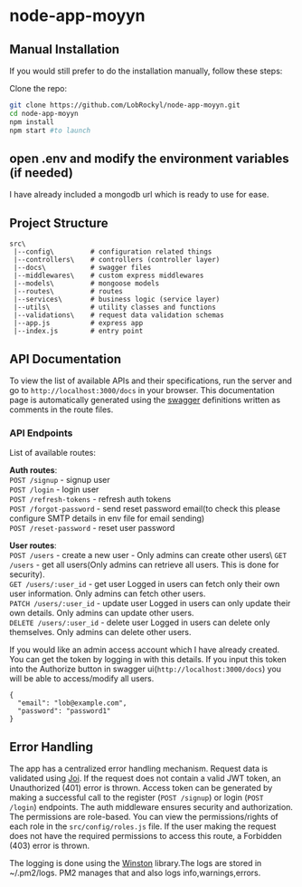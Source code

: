 # node-app-moyyn

## Manual Installation

If you would still prefer to do the installation manually, follow these steps:

Clone the repo:

```bash
git clone https://github.com/LobRockyl/node-app-moyyn.git
cd node-app-moyyn
npm install
npm start #to launch
```

## open .env and modify the environment variables (if needed) 
I have already included a mongodb url which is ready to use for ease.


## Project Structure

```
src\
 |--config\         # configuration related things
 |--controllers\    # controllers (controller layer)
 |--docs\           # swagger files
 |--middlewares\    # custom express middlewares
 |--models\         # mongoose models
 |--routes\         # routes
 |--services\       # business logic (service layer)
 |--utils\          # utility classes and functions
 |--validations\    # request data validation schemas
 |--app.js          # express app
 |--index.js        # entry point
```

## API Documentation

To view the list of available APIs and their specifications, run the server and go to `http://localhost:3000/docs` in your browser. This documentation page is automatically generated using the [swagger](https://swagger.io/) definitions written as comments in the route files.

### API Endpoints

List of available routes:

**Auth routes**:\
`POST /signup` - signup user\
`POST /login` - login user\
`POST /refresh-tokens` - refresh auth tokens\
`POST /forgot-password` - send reset password email(to check this please configure SMTP details in env file for email sending)\
`POST /reset-password` - reset user password

**User routes**:\
`POST /users` - create a new user - Only admins can create other users\ 
`GET /users` - get all users(Only admins can retrieve all users. This is done for security).\
`GET /users/:user_id` - get user Logged in users can fetch only their own user information. Only admins can fetch other users.\
`PATCH /users/:user_id` - update user Logged in users can only update their own details. Only admins can update other users.\
`DELETE /users/:user_id` - delete user Logged in users can delete only themselves. Only admins can delete other users.


If you would like an admin access account which I have already created. You can get the token by logging in with this details. If you input this token into the Authorize button in swagger ui(`http://localhost:3000/docs`) you will be able to access/modify all users.

```
{
  "email": "lob@example.com",
  "password": "password1"
}
```


## Error Handling

The app has a centralized error handling mechanism.
Request data is validated using [Joi](https://joi.dev/).
If the request does not contain a valid JWT token, an Unauthorized (401) error is thrown. Access token can be generated by making a successful call to the register (`POST /signup`) or login (`POST /login`) endpoints.
The auth middleware ensures security and authorization. The permissions are role-based. You can view the permissions/rights of each role in the `src/config/roles.js` file.
If the user making the request does not have the required permissions to access this route, a Forbidden (403) error is thrown.


The logging is done using the [Winston](https://github.com/winstonjs/winston) library.The logs are stored in ~/.pm2/logs. PM2 manages that and also logs info,warnings,errors.



